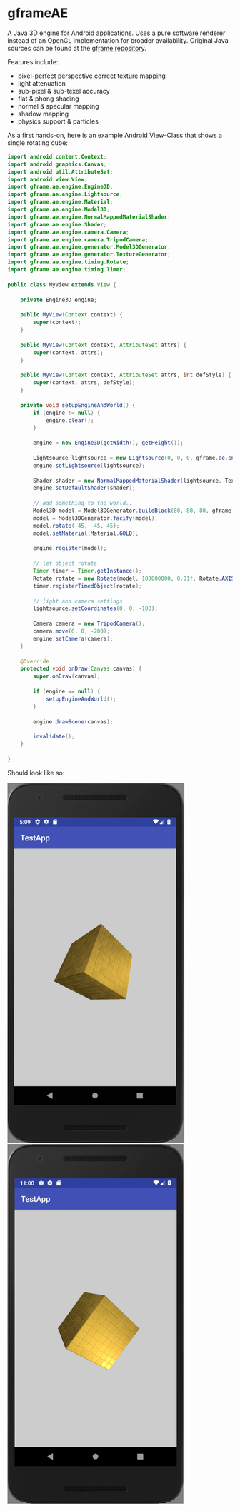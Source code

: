 # gframeAE
A Java 3D engine for Android applications. Uses a pure software renderer instead of an OpenGL implementation for broader availability. Original Java sources can be found at the [gframe repository](https://github.com/conradplake/gframe).

Features include:
 - pixel-perfect perspective correct texture mapping
 - light attenuation
 - sub-pixel & sub-texel accuracy
 - flat & phong shading
 - normal & specular mapping
 - shadow mapping
 - physics support & particles



As a first hands-on, here is an example Android View-Class that shows a single rotating cube:

```java
import android.content.Context;
import android.graphics.Canvas;
import android.util.AttributeSet;
import android.view.View;
import gframe.ae.engine.Engine3D;
import gframe.ae.engine.Lightsource;
import gframe.ae.engine.Material;
import gframe.ae.engine.Model3D;
import gframe.ae.engine.NormalMappedMaterialShader;
import gframe.ae.engine.Shader;
import gframe.ae.engine.camera.Camera;
import gframe.ae.engine.camera.TripodCamera;
import gframe.ae.engine.generator.Model3DGenerator;
import gframe.ae.engine.generator.TextureGenerator;
import gframe.ae.engine.timing.Rotate;
import gframe.ae.engine.timing.Timer;

public class MyView extends View {

    private Engine3D engine;

    public MyView(Context context) {
        super(context);
    }

    public MyView(Context context, AttributeSet attrs) {
        super(context, attrs);
    }

    public MyView(Context context, AttributeSet attrs, int defStyle) {
        super(context, attrs, defStyle);
    }

    private void setupEngineAndWorld() {
        if (engine != null) {
            engine.clear();
        }

        engine = new Engine3D(getWidth(), getHeight());

        Lightsource lightsource = new Lightsource(0, 0, 0, gframe.ae.engine.Color.white, Lightsource.MAX_INTENSITY);
        engine.setLightsource(lightsource);

        Shader shader = new NormalMappedMaterialShader(lightsource, TextureGenerator.generateTileTextureNormalMap(256, 256, 32));
        engine.setDefaultShader(shader);

        // add something to the world..
        Model3D model = Model3DGenerator.buildBlock(80, 80, 80, gframe.ae.engine.Color.white);
        model = Model3DGenerator.facify(model);
        model.rotate(-45, -45, 45);  
        model.setMaterial(Material.GOLD);
        
        engine.register(model);

        // let object rotate
        Timer timer = Timer.getInstance();
        Rotate rotate = new Rotate(model, 100000000, 0.01f, Rotate.AXIS_Z);
        timer.registerTimedObject(rotate);

        // light and camera settings
        lightsource.setCoordinates(0, 0, -100);

        Camera camera = new TripodCamera();
        camera.move(0, 0, -200);
        engine.setCamera(camera);
    }

    @Override
    protected void onDraw(Canvas canvas) {
        super.onDraw(canvas);

        if (engine == null) {
            setupEngineAndWorld();
        }

        engine.drawScene(canvas);

        invalidate();
    }

}
```

Should look like so:

![alt text](https://github.com/conradplake/gframeAE/blob/master/TestApp_Screenshot.png "Test application screenshot") ![alt text](https://github.com/conradplake/gframeAE/blob/master/TestApp_Screenshot2.png "Test application screenshot")

